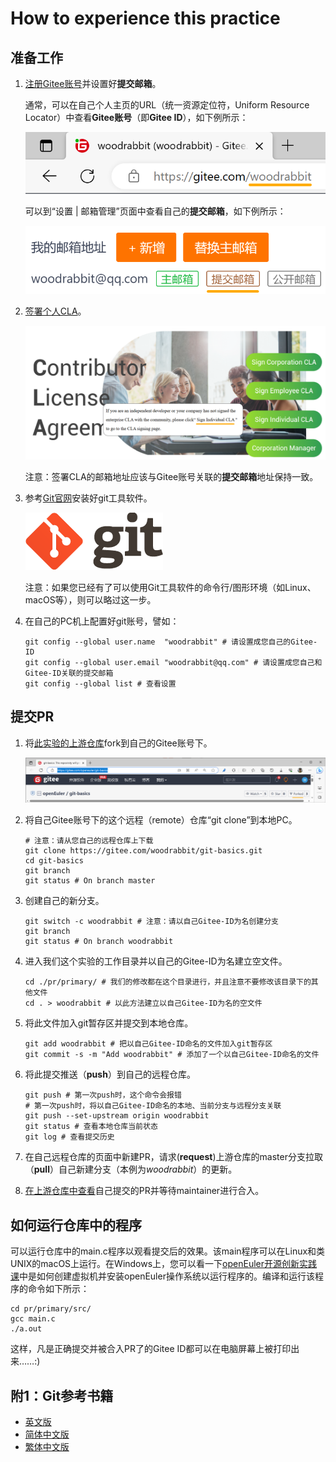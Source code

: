 # How to experience this practice



## 准备工作

1. [注册Gitee账号](https://gitee.com/signup)并设置好**提交邮箱**。

   通常，可以在自己个人主页的URL（统一资源定位符，Uniform Resource Locator）中查看**Gitee账号**（即**Gitee ID**），如下例所示：

   ![GiteeID](./images/gitee_id.png "GiteeID")

   

   可以到“设置 | 邮箱管理”页面中查看自己的**提交邮箱**，如下例所示：

   ![提交邮箱](./images/submission_email.png "提交邮箱")

   

2. [签署个人CLA](https://clasign.osinfra.cn/sign/Z2l0ZWUlMkZvcGVuZXVsZXI=)。

   ![签署个人CLA](./images/sign_individual_cla.png "签署个人CLA")

   注意：签署CLA的邮箱地址应该与Gitee账号关联的**提交邮箱**地址保持一致。

   

3. 参考[Git官网](https://git-scm.com/downloads)安装好git工具软件。

   ![Git工具软件](./images/git_logo@2x.png "Git工具软件")

   注意：如果您已经有了可以使用Git工具软件的命令行/图形环境（如Linux、macOS等），则可以略过这一步。

   

4. 在自己的PC机上配置好git账号，譬如：

   ```shell
   git config --global user.name  "woodrabbit" # 请设置成您自己的Gitee-ID
   git config --global user.email "woodrabbit@qq.com" # 请设置成您自己和Gitee-ID关联的提交邮箱
   git config --global list # 查看设置
   ```



## 提交PR

1. 将[此实验的上游仓库](https://gitee.com/openeuler/git-basics)fork到自己的Gitee账号下。

   ![fork](./images/fork.png "fork")

   

2. 将自己Gitee账号下的这个远程（remote）仓库“git clone”到本地PC。

   ```shell
   # 注意：请从您自己的远程仓库上下载
   git clone https://gitee.com/woodrabbit/git-basics.git
   cd git-basics
   git branch
   git status # On branch master
   ```

   

3. 创建自己的新分支。

   ```shell
   git switch -c woodrabbit # 注意：请以自己Gitee-ID为名创建分支
   git branch
   git status # On branch woodrabbit
   ```

   

4. 进入我们这个实验的工作目录并以自己的Gitee-ID为名建立空文件。

   ```shell
   cd ./pr/primary/ # 我们的修改都在这个目录进行，并且注意不要修改该目录下的其他文件
   cd . > woodrabbit # 以此方法建立以自己Gitee-ID为名的空文件
   ```

   

5. 将此文件加入git暂存区并提交到本地仓库。

   ```shell
   git add woodrabbit # 把以自己Gitee-ID命名的文件加入git暂存区
   git commit -s -m "Add woodrabbit" # 添加了一个以自己Gitee-ID命名的文件
   ```

   

6. 将此提交推送（**push**）到自己的远程仓库。

   ```shell
   git push # 第一次push时，这个命令会报错
   # 第一次push时，将以自己Gitee-ID命名的本地、当前分支与远程分支关联
   git push --set-upstream origin woodrabbit
   git status # 查看本地仓库当前状态
   git log # 查看提交历史
   ```

   

7. 在自己远程仓库的页面中新建PR，请求(**request**)上游仓库的master分支拉取（**pull**）自己新建分支（本例为*woodrabbit*）的更新。

8. [在上游仓库中查看](https://gitee.com/openeuler/git-basics/pulls)自己提交的PR并等待maintainer进行合入。



## 如何运行仓库中的程序

可以运行仓库中的main.c程序以观看提交后的效果。该main程序可以在Linux和类UNIX的macOS上运行。在Windows上，您可以看一下[openEuler开源创新实践课](https://gitee.com/openeuler/lfs-course/tree/master/lfs-7.7-systemd)中是如何创建虚拟机并安装openEuler操作系统以运行程序的。编译和运行该程序的命令如下所示：

```shell
cd pr/primary/src/
gcc main.c
./a.out
```

这样，凡是正确提交并被合入PR了的Gitee ID都可以在电脑屏幕上被打印出来……:)



## 附1：Git参考书籍

- [英文版](https://git-scm.com/book/en/v2)
- [简体中文版](https://git-scm.com/book/zh/v2)
- [繁体中文版](https://git-scm.com/book/zh-tw/v2)
